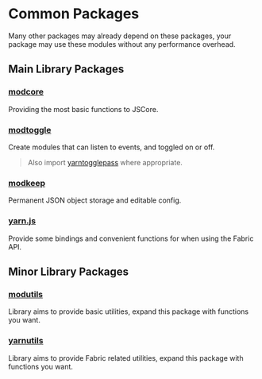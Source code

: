 # Common Packages

Many other packages may already depend on these packages, your package may use these modules without any performance overhead.

## Main Library Packages

### [modcore](https://github.com/FabricCore/modcore)

Providing the most basic functions to JSCore.

### [modtoggle](https://github.com/FabricCore/yarn.js)

Create modules that can listen to events, and toggled on or off.

> Also import [yarntogglepass](https://github.com/FabricCore/yarntogglepass) where appropriate.

### [modkeep](https://github.com/FabricCore/yarn.js)

Permanent JSON object storage and editable config.

### [yarn.js](https://github.com/FabricCore/yarn.js)

Provide some bindings and convenient functions for when using the Fabric API.

## Minor Library Packages

### [modutils](https://github.com/FabricCore/modutils)

Library aims to provide basic utilities, expand this package with functions you want.

### [yarnutils](https://github.com/FabricCore/yarnutils)

Library aims to provide Fabric related utilities, expand this package with functions you want.
